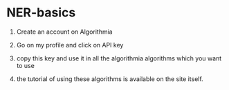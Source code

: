 # NER-basics

1. Create an account on Algorithmia
2. Go on my profile and click on API key
3. copy this key and use it in all the algorithmia algorithms which you want to use

4. the tutorial of using these algorithms is available on the site itself.
